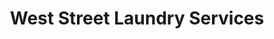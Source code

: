 ---
title: "West Street Laundry Services"
url: /east-grinstead/west-street-laundry-services/
shop: laundry
---